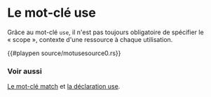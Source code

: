 # Le mot-clé use

Grâce au mot-clé `use`, il n'est pas toujours obligatoire de spécifier le « scope », contexte d'une ressource à chaque utilisation.

{{#playpen source/motusesource0.rs}}

### Voir aussi

[Le mot-clé match](../chapitre7/match.html) et [la déclaration use](../chapitre9/usedeclaration.html).